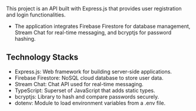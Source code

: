 This project is an API built with Express.js that provides user registration and login functionalities. 

- The application integrates Firebase Firestore for database management,
Stream Chat for real-time messaging, and bcryptjs for password hashing.

Technology Stacks
---------------
- Express.js: Web framework for building server-side applications.
- Firebase Firestore: NoSQL cloud database to store user data.
- Stream Chat: Chat API used for real-time messaging.
- TypeScript: Superset of JavaScript that adds static types.
- bcryptjs: Library to hash and compare passwords securely.
- dotenv: Module to load environment variables from a .env file.
